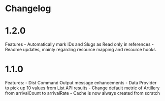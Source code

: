 Changelog
========


1.2.0
=====

Features
    - Automatically mark IDs and Slugs as Read only in references
    - Readme updates, mainly regarding resource mapping and resource hooks

1.1.0
====

Features:
    - Dist Command Output message enhancements
    - Data Provider to pick up 10 values from List API results
    - Change default metric of Artillery from arrivalCount to arrivalRate
    - Cache is now always created from scratch
